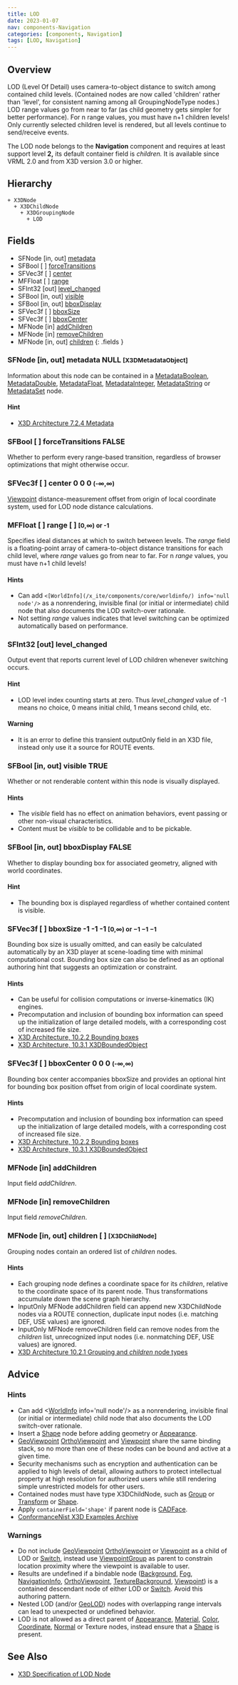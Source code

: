 ```yaml
---
title: LOD
date: 2023-01-07
nav: components-Navigation
categories: [components, Navigation]
tags: [LOD, Navigation]
---
```

<style>
.post h3 {
  word-spacing: 0.2em;
}
</style>

## Overview

LOD (Level Of Detail) uses camera-to-object distance to switch among contained child levels. (Contained nodes are now called 'children' rather than 'level', for consistent naming among all GroupingNodeType nodes.) LOD range values go from near to far (as child geometry gets simpler for better performance). For n range values, you must have n+1 children levels! Only currently selected children level is rendered, but all levels continue to send/receive events.

The LOD node belongs to the **Navigation** component and requires at least support level **2,** its default container field is *children.* It is available since VRML 2.0 and from X3D version 3.0 or higher.

## Hierarchy

```
+ X3DNode
  + X3DChildNode
    + X3DGroupingNode
      + LOD
```

## Fields

- SFNode \[in, out\] [metadata](#sfnode-in-out-metadata-null-x3dmetadataobject)
- SFBool \[ \] [forceTransitions](#sfbool---forcetransitions-false)
- SFVec3f \[ \] [center](#sfvec3f---center-0-0-0--)
- MFFloat \[ \] [range](#mffloat---range---0-or--1)
- SFInt32 \[out\] [level_changed](#sfint32-out-level_changed)
- SFBool \[in, out\] [visible](#sfbool-in-out-visible-true)
- SFBool \[in, out\] [bboxDisplay](#sfbool-in-out-bboxdisplay-false)
- SFVec3f \[ \] [bboxSize](#sfvec3f---bboxsize--1--1--1-0-or-1-1-1)
- SFVec3f \[ \] [bboxCenter](#sfvec3f---bboxcenter-0-0-0--)
- MFNode \[in\] [addChildren](#mfnode-in-addchildren)
- MFNode \[in\] [removeChildren](#mfnode-in-removechildren)
- MFNode \[in, out\] [children](#mfnode-in-out-children---x3dchildnode)
{: .fields }

### SFNode [in, out] **metadata** NULL <small>[X3DMetadataObject]</small>

Information about this node can be contained in a [MetadataBoolean](/x_ite/components/core/metadataboolean/), [MetadataDouble](/x_ite/components/core/metadatadouble/), [MetadataFloat](/x_ite/components/core/metadatafloat/), [MetadataInteger](/x_ite/components/core/metadatainteger/), [MetadataString](/x_ite/components/core/metadatastring/) or [MetadataSet](/x_ite/components/core/metadataset/) node.

#### Hint

- [X3D Architecture 7.2.4 Metadata](https://www.web3d.org/specifications/X3Dv4/ISO-IEC19775-1v4-IS/Part01/components/core.html#Metadata)

### SFBool [ ] **forceTransitions** FALSE

Whether to perform every range-based transition, regardless of browser optimizations that might otherwise occur.

### SFVec3f [ ] **center** 0 0 0 <small>(-∞,∞)</small>

[Viewpoint](/x_ite/components/navigation/viewpoint/) distance-measurement offset from origin of local coordinate system, used for LOD node distance calculations.

### MFFloat [ ] **range** [ ] <small>[0,∞) or -1</small>

Specifies ideal distances at which to switch between levels. The *range* field is a floating-point array of camera-to-object distance transitions for each child level, where *range* values go from near to far. For n *range* values, you must have n+1 child levels!

#### Hints

- Can add `<[WorldInfo](/x_ite/components/core/worldinfo/) info='null node'/>` as a nonrendering, invisible final (or initial or intermediate) child node that also documents the LOD switch-over rationale.
- Not setting *range* values indicates that level switching can be optimized automatically based on performance.

### SFInt32 [out] **level_changed**

Output event that reports current level of LOD children whenever switching occurs.

#### Hint

- LOD level index counting starts at zero. Thus *level_changed* value of -1 means no choice, 0 means initial child, 1 means second child, etc.

#### Warning

- It is an error to define this transient outputOnly field in an X3D file, instead only use it a source for ROUTE events.

### SFBool [in, out] **visible** TRUE

Whether or not renderable content within this node is visually displayed.

#### Hints

- The *visible* field has no effect on animation behaviors, event passing or other non-visual characteristics.
- Content must be *visible* to be collidable and to be pickable.

### SFBool [in, out] **bboxDisplay** FALSE

Whether to display bounding box for associated geometry, aligned with world coordinates.

#### Hint

- The bounding box is displayed regardless of whether contained content is visible.

### SFVec3f [ ] **bboxSize** -1 -1 -1 <small>[0,∞) or −1 −1 −1</small>

Bounding box size is usually omitted, and can easily be calculated automatically by an X3D player at scene-loading time with minimal computational cost. Bounding box size can also be defined as an optional authoring hint that suggests an optimization or constraint.

#### Hints

- Can be useful for collision computations or inverse-kinematics (IK) engines.
- Precomputation and inclusion of bounding box information can speed up the initialization of large detailed models, with a corresponding cost of increased file size.
- [X3D Architecture, 10.2.2 Bounding boxes](https://www.web3d.org/specifications/X3Dv4/ISO-IEC19775-1v4-IS/Part01/components/grouping.html#BoundingBoxes)
- [X3D Architecture, 10.3.1 X3DBoundedObject](https://www.web3d.org/specifications/X3Dv4/ISO-IEC19775-1v4-IS/Part01/components/grouping.html#X3DBoundedObject)

### SFVec3f [ ] **bboxCenter** 0 0 0 <small>(-∞,∞)</small>

Bounding box center accompanies bboxSize and provides an optional hint for bounding box position offset from origin of local coordinate system.

#### Hints

- Precomputation and inclusion of bounding box information can speed up the initialization of large detailed models, with a corresponding cost of increased file size.
- [X3D Architecture, 10.2.2 Bounding boxes](https://www.web3d.org/specifications/X3Dv4/ISO-IEC19775-1v4-IS/Part01/components/grouping.html#BoundingBoxes)
- [X3D Architecture, 10.3.1 X3DBoundedObject](https://www.web3d.org/specifications/X3Dv4/ISO-IEC19775-1v4-IS/Part01/components/grouping.html#X3DBoundedObject)

### MFNode [in] **addChildren**

Input field *addChildren*.

### MFNode [in] **removeChildren**

Input field *removeChildren*.

### MFNode [in, out] **children** [ ] <small>[X3DChildNode]</small>

Grouping nodes contain an ordered list of *children* nodes.

#### Hints

- Each grouping node defines a coordinate space for its *children*, relative to the coordinate space of its parent node. Thus transformations accumulate down the scene graph hierarchy.
- InputOnly MFNode addChildren field can append new X3DChildNode nodes via a ROUTE connection, duplicate input nodes (i.e. matching DEF, USE values) are ignored.
- InputOnly MFNode removeChildren field can remove nodes from the *children* list, unrecognized input nodes (i.e. nonmatching DEF, USE values) are ignored.
- [X3D Architecture 10.2.1 Grouping and *children* node types](https://www.web3d.org/specifications/X3Dv4/ISO-IEC19775-1v4-IS/Part01/components/grouping.html#GroupingAndChildrenNodes)

## Advice

### Hints

- Can add \<[WorldInfo](/x_ite/components/core/worldinfo/) info='null node'/\> as a nonrendering, invisible final (or initial or intermediate) child node that also documents the LOD switch-over rationale.
- Insert a [Shape](/x_ite/components/shape/shape/) node before adding geometry or [Appearance](/x_ite/components/shape/appearance/).
- [GeoViewpoint](/x_ite/components/geospatial/geoviewpoint/) [OrthoViewpoint](/x_ite/components/navigation/orthoviewpoint/) and [Viewpoint](/x_ite/components/navigation/viewpoint/) share the same binding stack, so no more than one of these nodes can be bound and active at a given time.
- Security mechanisms such as encryption and authentication can be applied to high levels of detail, allowing authors to protect intellectual property at high resolution for authorized users while still rendering simple unrestricted models for other users.
- Contained nodes must have type X3DChildNode, such as [Group](/x_ite/components/grouping/group/) or [Transform](/x_ite/components/grouping/transform/) or [Shape](/x_ite/components/shape/shape/).
- Apply `containerField='shape'` if parent node is [CADFace](/x_ite/components/cadgeometry/cadface/).
- [ConformanceNist X3D Examples Archive](https://www.web3d.org/x3d/content/examples/ConformanceNist/SpecialGroups/LOD)

### Warnings

- Do not include [GeoViewpoint](/x_ite/components/geospatial/geoviewpoint/) [OrthoViewpoint](/x_ite/components/navigation/orthoviewpoint/) or [Viewpoint](/x_ite/components/navigation/viewpoint/) as a child of LOD or [Switch](/x_ite/components/grouping/switch/), instead use [ViewpointGroup](/x_ite/components/navigation/viewpointgroup/) as parent to constrain location proximity where the viewpoint is available to user.
- Results are undefined if a bindable node ([Background](/x_ite/components/environmentaleffects/background/), [Fog](/x_ite/components/environmentaleffects/fog/), [NavigationInfo](/x_ite/components/navigation/navigationinfo/), [OrthoViewpoint](/x_ite/components/navigation/orthoviewpoint/), [TextureBackground](/x_ite/components/environmentaleffects/texturebackground/), [Viewpoint](/x_ite/components/navigation/viewpoint/)) is a contained descendant node of either LOD or [Switch](/x_ite/components/grouping/switch/). Avoid this authoring pattern.
- Nested LOD (and/or [GeoLOD](/x_ite/components/geospatial/geolod/)) nodes with overlapping range intervals can lead to unexpected or undefined behavior.
- LOD is not allowed as a direct parent of [Appearance](/x_ite/components/shape/appearance/), [Material](/x_ite/components/shape/material/), [Color](/x_ite/components/rendering/color/), [Coordinate](/x_ite/components/rendering/coordinate/), [Normal](/x_ite/components/rendering/normal/) or Texture nodes, instead ensure that a [Shape](/x_ite/components/shape/shape/) is present.

## See Also

- [X3D Specification of LOD Node](https://www.web3d.org/documents/specifications/19775-1/V4.0/Part01/components/navigation.html#LOD)
